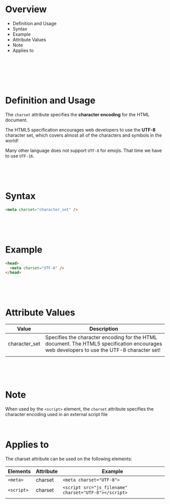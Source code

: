 # Overview

- Definition and Usage
- Syntax
- Example
- Attribute Values
- Note
- Applies to

&nbsp;

&nbsp;

&nbsp;

# Definition and Usage

The `charset` attribute specifies the **character encoding** for the HTML document.

The HTML5 specification encourages web developers to use the **UTF-8** character set, which covers almost all of the characters and symbols in the world!

Many other language does not support `UTF-8` for emojis. That time we have to use `UTF-16`.

&nbsp;

&nbsp;

# Syntax

```html
<meta charset="character_set" />
```

&nbsp;

&nbsp;

# Example

```html
<head>
  <meta charset="UTF-8" />
</head>
```

&nbsp;

&nbsp;

# Attribute Values

| Value         | Description                                                                                                                               |
| ------------- | ----------------------------------------------------------------------------------------------------------------------------------------- |
| character_set | Specifies the character encoding for the HTML document. The HTML5 specification encourages web developers to use the UTF-8 character set! |
|               |                                                                                                                                           |

&nbsp;

&nbsp;

# Note

When used by the `<script>` element, the `charset` attribute specifies the character encoding used in an external script file

&nbsp;

# Applies to

The charset attribute can be used on the following elements:

| Elements   | Attribute | Example                                               |
| ---------- | --------- | ----------------------------------------------------- |
| `<meta>`   | charset   | `<meta charset="UTF-8">`                              |
| `<script>` | charset   | `<script src="js_filename" charset="UTF-8"></script>` |
|            |           |                                                       |
